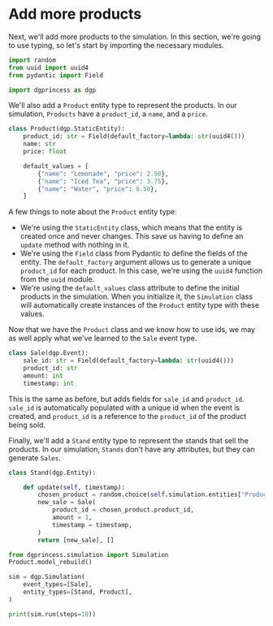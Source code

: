 # Add more products

Next, we'll add more products to the simulation. In this section, we're going to use typing, so let's start by importing the necessary modules.

```python
import random
from uuid import uuid4
from pydantic import Field

import dgprincess as dgp
```

We'll also add a `Product` entity type to represent the products. In our simulation, `Products` have a `product_id`, a `name`, and a `price`.

```python
class Product(dgp.StaticEntity):
    product_id: str = Field(default_factory=lambda: str(uuid4()))
    name: str
    price: float

    default_values = [
        {"name": "Lemonade", "price": 2.50},
        {"name": "Iced Tea", "price": 3.75},
        {"name": "Water", "price": 0.50},
    ]
```

A few things to note about the `Product` entity type:

* We're using the `StaticEntity` class, which means that the entity is created once and never changes. This save us having to define an `update` method with nothing in it.
* We're using the `Field` class from Pydantic to define the fields of the entity. The `default_factory` argument allows us to generate a unique `product_id` for each product. In this case, we're using the `uuid4` function from the `uuid` module.
* We're using the `default_values` class attribute to define the initial products in the simulation. When you initialize it, the `Simulation` class will automatically create instances of the `Product` entity type with these values.

Now that we have the `Product` class and we know how to use ids, we may as well apply what we've learned to the `Sale` event type.

```python
class Sale(dgp.Event):
    sale_id: str = Field(default_factory=lambda: str(uuid4()))
    product_id: str
    amount: int
    timestamp: int
```

This is the same as before, but adds fields for `sale_id` and `product_id`. `sale_id` is automatically populated with a unique id when the event is created, and `product_id` is a reference to the `product_id` of the product being sold.

Finally, we'll add a `Stand` entity type to represent the stands that sell the products. In our simulation, `Stands` don't have any attributes, but they can generate `Sales`.

```python
class Stand(dgp.Entity):

    def update(self, timestamp):
        chosen_product = random.choice(self.simulation.entities["Product"])
        new_sale = Sale(
            product_id = chosen_product.product_id,
            amount = 1,
            timestamp = timestamp,
        )
        return [new_sale], []
```

```python
from dgprincess.simulation import Simulation
Product.model_rebuild()
```

```python
sim = dgp.Simulation(
    event_types=[Sale],
    entity_types=[Stand, Product],
)

print(sim.run(steps=10))
```

<!--
```python
assert list(sim.events.keys()) == ["Sale"]
assert len(sim.events["Sale"]) == 10
assert str(sim.get_report()) == """\
=== Entities ===
  Stand: 1
  Product: 3

=== Events ===
  Sale: 10
"""
```
-->
